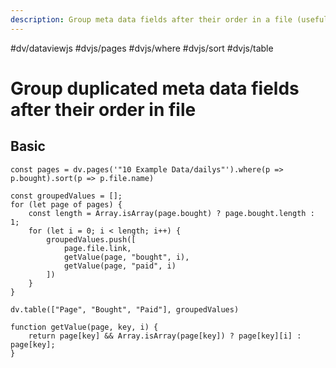 ```yaml
---
description: Group meta data fields after their order in a file (useful if you have multiples in the same file)
---
```

#dv/dataviewjs #dvjs/pages #dvjs/where #dvjs/sort #dvjs/table 

# Group duplicated meta data fields after their order in file

## Basic 

```dataviewjs
const pages = dv.pages('"10 Example Data/dailys"').where(p => p.bought).sort(p => p.file.name)

const groupedValues = [];
for (let page of pages) {
	const length = Array.isArray(page.bought) ? page.bought.length : 1;
	for (let i = 0; i < length; i++) {
		groupedValues.push([
			page.file.link,
			getValue(page, "bought", i), 
			getValue(page, "paid", i)
		])
	}
}

dv.table(["Page", "Bought", "Paid"], groupedValues)

function getValue(page, key, i) {
	return page[key] && Array.isArray(page[key]) ? page[key][i] : page[key]; 
}
```


